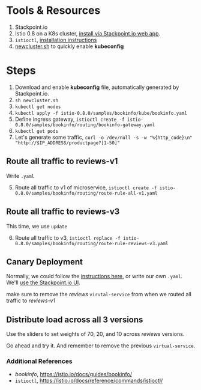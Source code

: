 # Tools & Resources
1. Stackpoint.io
2. Istio 0.8 on a K8s cluster, [install via Stackpoint.io web app](https://stackpoint.io/clusters/new?solution=istio). 
3. `istioctl`, [installation instructions](https://istio.io/docs/setup/kubernetes/quick-start/#download-and-prepare-for-the-installation)
4. [newcluster.sh](newcluster.sh) to quickly enable **kubeconfig**   

# Steps

1. Download and enable **kubeconfig** file, automatically generated by Stackpoint.io. 
2. `sh newcluster.sh` 
3. `kubectl get nodes` 
5. `kubectl apply -f istio-0.8.0/samples/bookinfo/kube/bookinfo.yaml`
6. Define ingress gateway, `istioctl create -f istio-0.8.0/samples/bookinfo/routing/bookinfo-gateway.yaml`
7. `kubectl get pods`
7. Let's generate some traffic, `curl -o /dev/null -s -w "%{http_code}\n" "http://$IP_ADDRESS/productpage?[1-50]"`

## Route all traffic to reviews-v1
Write `.yaml`

5. Route all traffic to v1 of microservice, `istioctl create -f istio-0.8.0/samples/bookinfo/routing/route-rule-all-v1.yaml`

## Route all traffic to reviews-v3
This time, we use `update`

6. Route all traffic to v3, `istioctl replace -f istio-0.8.0/samples/bookinfo/routing/route-rule-reviews-v3.yaml`

## Canary Deployment
Normally, we could follow the [instructions here]( https://istio.io/docs/tasks/traffic-management/request-routing/), or write our own `.yaml`. We'll [use the Stackpoint.io UI](https://stackpoint.io).   

 make sure to remove the *reviews* `virutal-service` from when we routed all traffic to *reviews-v1*

## Distribute load across all 3 versions
Use the sliders to set weights of 70, 20, and 10 across *reviews* versions. 

Go ahead and try it. And remember to remove the previous `virtual-service`.

### Additional References
- *bookinfo*, https://istio.io/docs/guides/bookinfo/
- `istioctl`, https://istio.io/docs/reference/commands/istioctl/
